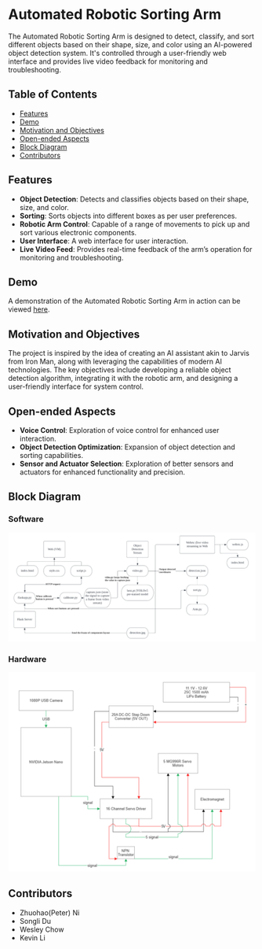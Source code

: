 # Automated Robotic Sorting Arm


The Automated Robotic Sorting Arm is designed to detect, classify, and sort different objects based on their shape, size, and color using an AI-powered object detection system. It's controlled through a user-friendly web interface and provides live video feedback for monitoring and troubleshooting.

## Table of Contents
- [Features](#features)
- [Demo](#demo)
- [Motivation and Objectives](#motivation-and-objectives)
- [Open-ended Aspects](#open-ended-aspects)
- [Block Diagram](#block-diagram)
- [Contributors](#contributors)

## Features
- **Object Detection**: Detects and classifies objects based on their shape, size, and color.
- **Sorting**: Sorts objects into different boxes as per user preferences.
- **Robotic Arm Control**: Capable of a range of movements to pick up and sort various electronic components.
- **User Interface**: A web interface for user interaction.
- **Live Video Feed**: Provides real-time feedback of the arm’s operation for monitoring and troubleshooting.

## Demo
A demonstration of the Automated Robotic Sorting Arm in action can be viewed [here](https://drive.google.com/file/d/1gWUW9XUdtgkJqI4iZ9q6hy8NC1ioVPRM/view?usp=share_link).

## Motivation and Objectives
The project is inspired by the idea of creating an AI assistant akin to Jarvis from Iron Man, along with leveraging the capabilities of modern AI technologies. The key objectives include developing a reliable object detection algorithm, integrating it with the robotic arm, and designing a user-friendly interface for system control.

## Open-ended Aspects
- **Voice Control**: Exploration of voice control for enhanced user interaction.
- **Object Detection Optimization**: Expansion of object detection and sorting capabilities.
- **Sensor and Actuator Selection**: Exploration of better sensors and actuators for enhanced functionality and precision.

## Block Diagram

### Software
![Software Block Diagram](Block_diagram/block_diagram_software.png)

### Hardware
![Hardware Block Diagram](Block_diagram/block_diagram_hardware.png)

## Contributors
- Zhuohao(Peter) Ni
- Songli Du
- Wesley Chow
- Kevin Li
